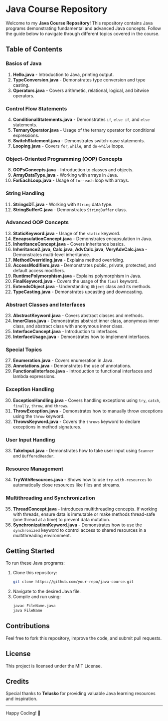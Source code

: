 # Java Course Repository

Welcome to my **Java Course Repository**! This repository contains Java programs demonstrating fundamental and advanced Java concepts. Follow the guide below to navigate through different topics covered in the course.

## Table of Contents

### Basics of Java
1. **Hello.java** - Introduction to Java, printing output.
2. **TypeConversion.java** - Demonstrates type conversion and type casting.
3. **Operators.java** - Covers arithmetic, relational, logical, and bitwise operators.

### Control Flow Statements
4. **ConditionalStatements.java** - Demonstrates `if`, `else if`, and `else` statements.
5. **TernaryOperator.java** - Usage of the ternary operator for conditional expressions.
6. **SwitchStatement.java** - Demonstrates switch-case statements.
7. **Looping.java** - Covers `for`, `while`, and `do-while` loops.

### Object-Oriented Programming (OOP) Concepts
8. **OOPsConcepts.java** - Introduction to classes and objects.
9. **ArrayDataType.java** - Working with arrays in Java.
10. **ForEachLoop.java** - Usage of `for-each` loop with arrays.

### String Handling
11. **StringsDT.java** - Working with `String` data type.
12. **StringBufferC.java** - Demonstrates `StringBuffer` class.

### Advanced OOP Concepts
13. **StaticKeyword.java** - Usage of the `static` keyword.
14. **EncapsulationConcept.java** - Demonstrates encapsulation in Java.
15. **InheritanceConcept.java** - Covers inheritance basics.
16. **Inheritance2.java**, **Calc.java**, **AdvCalc.java**, **VeryAdvCalc.java** - Demonstrates multi-level inheritance.
17. **MethodOverriding.java** - Explains method overriding.
18. **AccessModifiers.java** - Demonstrates public, private, protected, and default access modifiers.
19. **RuntimePolymorphism.java** - Explains polymorphism in Java.
20. **FinalKeyword.java** - Covers the usage of the `final` keyword.
21. **ExtendsObject.java** - Understanding `Object` class and its methods.
22. **TypeCasting.java** - Demonstrates upcasting and downcasting.

### Abstract Classes and Interfaces
23. **AbstractKeyword.java** - Covers abstract classes and methods.
24. **InnerClass.java** - Demonstrates abstract inner class, anonymous inner class, and abstract class with anonymous inner class.
25. **InterfaceConcept.java** - Introduction to interfaces.
26. **InterfaceUsage.java** - Demonstrates how to implement interfaces.

### Special Topics
27. **Enumeration.java** - Covers enumeration in Java.
28. **Annotations.java** - Demonstrates the use of annotations.
29. **FunctionalInterface.java** - Introduction to functional interfaces and lambda expressions.

### Exception Handling
30. **ExceptionHandling.java** - Covers handling exceptions using `try`, `catch`, `finally`, `throw`, and `throws`.
31. **ThrowException.java** - Demonstrates how to manually throw exceptions using the `throw` keyword.
32. **ThrowsKeyword.java** - Covers the `throws` keyword to declare exceptions in method signatures.

### User Input Handling
33. **TakeInput.java** - Demonstrates how to take user input using `Scanner` and `BufferedReader`.

### Resource Management
34. **TryWithResources.java** - Shows how to use `try-with-resources` to automatically close resources like files and streams.

### Multithreading and Synchronization
35. **ThreadConcept.java** - Introduces multithreading concepts. If working with threads, ensure data is immutable or make methods thread-safe (one thread at a time) to prevent data mutation.
36. **SynchronizationKeyword.java** - Demonstrates how to use the `synchronized` keyword to control access to shared resources in a multithreading environment.


## Getting Started
To run these Java programs:
1. Clone this repository:
   ```sh
   git clone https://github.com/your-repo/java-course.git
   ```
2. Navigate to the desired Java file.
3. Compile and run using:
   ```sh
   javac FileName.java
   java FileName
   ```

## Contributions
Feel free to fork this repository, improve the code, and submit pull requests.

## License
This project is licensed under the MIT License.

## Credits
Special thanks to **Telusko** for providing valuable Java learning resources and inspiration.

---
Happy Coding! 🚀


